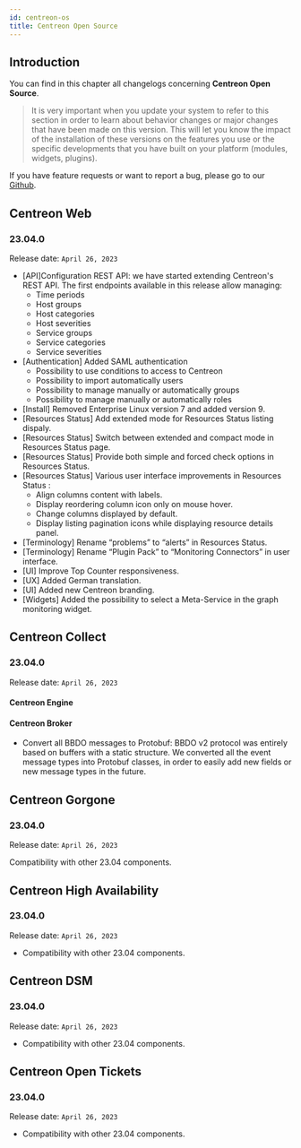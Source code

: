 ```yaml
---
id: centreon-os
title: Centreon Open Source
---
```


## Introduction

You can find in this chapter all changelogs concerning **Centreon Open Source**.

> It is very important when you update your system to refer to this section in order to learn about behavior changes or
> major changes that have been made on this version. This will let you know the impact of the installation of these
> versions on the features you use or the specific developments that you have built on your platform (modules,
> widgets, plugins).

If you have feature requests or want to report a bug, please go to our
[Github](https://github.com/centreon/centreon/issues/new/choose).

## Centreon Web

### 23.04.0

Release date: `April 26, 2023`

- [API]Configuration REST API: we have started extending Centreon's REST API. The first endpoints available in this release allow managing:
   - Time periods
   - Host groups
   - Host categories
   - Host severities
   - Service groups
   - Service categories
   - Service severities
- [Authentication] Added SAML authentication
  - Possibility to use conditions to access to Centreon
  - Possibility to import automatically users
  - Possibility to manage manually or automatically groups
  - Possibility to manage manually or automatically roles
- [Install] Removed Enterprise Linux version 7 and added version 9.
- [Resources Status] Add extended mode for Resources Status listing dispaly. 
- [Resources Status] Switch between extended and compact mode in Resources Status page.
- [Resources Status] Provide both simple and forced check options in Resources Status.
- [Resources Status] Various user interface improvements in Resources Status :
   - Align columns content with labels.
   - Display reordering column icon only on mouse hover.
   - Change columns displayed by default.
   - Display listing pagination icons while displaying resource details panel.
- [Terminology] Rename “problems” to “alerts” in Resources Status.
- [Terminology] Rename “Plugin Pack” to “Monitoring Connectors” in user interface.
- [UI] Improve Top Counter responsiveness.
- [UX] Added German translation.
- [UI] Added new Centreon branding.
- [Widgets] Added the possibility to select a Meta-Service in the graph monitoring widget.

## Centreon Collect

### 23.04.0

Release date: `April 26, 2023`

#### Centreon Engine

#### Centreon Broker

- Convert all BBDO messages to Protobuf: BBDO v2 protocol was entirely based on buffers with a static structure. We converted all the event message types into Protobuf classes, in order to easily add new fields or new message types in the future.

## Centreon Gorgone

### 23.04.0

Release date: `April 26, 2023`

Compatibility with other 23.04 components.

## Centreon High Availability

### 23.04.0

Release date: `April 26, 2023`

- Compatibility with other 23.04 components.

## Centreon DSM

### 23.04.0

Release date: `April 26, 2023`

- Compatibility with other 23.04 components.

## Centreon Open Tickets

### 23.04.0

Release date: `April 26, 2023`

- Compatibility with other 23.04 components.
